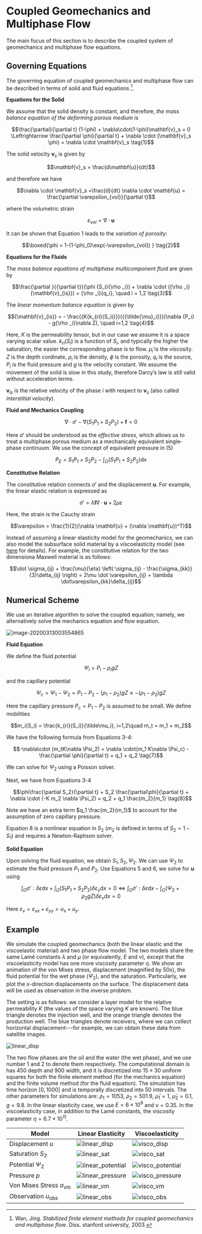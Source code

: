 # Coupled Geomechanics and Multiphase Flow

The main focus of this section is to describe the coupled system of geomechanics and multiphase flow equations. 



## Governing Equations

The governing equation of coupled geomechanics and multiphase flow can be described in terms of solid and fluid equations [^geomechanics].

[^geomechanics]: Wan, Jing. *Stabilized finite element methods for coupled geomechanics and multiphase flow*. Diss. stanford university, 2003. 

**Equations for the Solid**

We assume that the solid density is constant, and therefore, *the mass balance equation of the deforming porous medium* is

$$\frac{\partial}{\partial t} (1-\phi) + \nabla\cdot(1-\phi)\mathbf{v}_s = 0 \Leftrightarrow \frac{\partial \phi}{\partial t} + \nabla \cdot (\mathbf{v}_s \phi) = \nabla \cdot \mathbf{v}_s \tag{1}$$

The solid velocity $\mathbf{v}_s$ is given by  


$$\mathbf{v}_s = \frac{d\mathbf{u}}{dt}$$ 


and therefore we have 


$$\nabla \cdot \mathbf{v}_s =\frac{d}{dt} \nabla  \cdot \mathbf{u} = \frac{\partial \varepsilon_{vol}}{\partial t}$$


where the volumetric strain 


$$\varepsilon_{vol} = \nabla \cdot \mathbf{u}$$


It can be shown that Equation 1 leads to the *variation of porosity*:

$$\boxed{\phi = 1-(1-\phi_0)\exp(-\varepsilon_{vol}) } \tag{2}$$

**Equations for the Fluids**

The *mass balance equations of multiphase multicomponent fluid* are given by

$$\frac{\partial }{{\partial t}}(\phi {S_i}{\rho _i}) + \nabla  \cdot ({\rho _i}{\mathbf{v}_{is}}) = {\rho _i}{q_i}, \quad i = 1,2 \tag{3}$$

The *linear momentum balance equation* is given by 

$${\mathbf{v}_{is}} =  - \frac{{K{k_{ri}(S_i)}}}{{{\tilde{\mu}_i}}}(\nabla {P_i} - g{\rho _i}\nabla Z), \quad i=1,2 \tag{4}$$

Here, $K$ is the permeability tensor, but in our case we assume it is a space varying scalar value. $k_{ri}(S_i)$ is a function of $S_i$, and typically the higher the saturation, the easier the corresponding phase is to flow. $\tilde \mu_i$ is the viscosity. $Z$ is the depth cordinate, $\rho_i$ is the density, $\phi$ is the porosity, $q_i$ is the source, $P_i$ is the fluid pressure and $g$ is the velocity constant. We assume the movement of the solid is slow in this study, therefore Darcy’s law is still valid without acceleration terms.

$\mathbf{v}_{is}$ is the relative velocity of the phase $i$ with respect to $\mathbf{v}_s$ (also called *interstitial velocity*). 

**Fluid and Mechanics Coupling**

$$\nabla \cdot {\sigma}' - \nabla \left( S_1P_1 + S_2P_2 \right) + \mathbf{f} = 0\tag{5}$$

Here $\sigma'$ should be understood as the *effective stress*, which allows us to treat a multiphase porous medium as a mechanically equivalent single‐phase continuum. We use the concept of equivalent pressure in (5)

$$P_E = S_1P_1 + S_2P_2 - \int_\Omega (S_1P_1 + S_2P_2) \mathrm{d} x$$

**Constitutive Relation**

The constitutive relation connects $\sigma'$ and the displacement $\mathbf{u}$. For example, the linear elastic relation is expressed as 

$$\sigma' = \lambda \mathbf{I}\nabla \cdot \mathbf{u} + 2\mu \varepsilon \tag{6}$$

Here, the strain is the Cauchy strain

$$\varepsilon = \frac{1}{2}(\nabla \mathbf{u} + (\nabla \mathbf{u})^T)$$

Instead of assuming a linear elasticity model for the geomechanics, we can also model the subsurface solid material by a viscoelasticity model (see [here](https://kailaix.github.io/PoreFlow.jl/dev/viscoelasticity/) for details). For example, the constitutive relation for the two dimensiona Maxwell material is as follows:

$$\dot \sigma_{ij} + \frac{\mu}{\eta} \left( \sigma_{ij} - \frac{\sigma_{kk}}{3}\delta_{ij} \right) = 2\mu \dot \varepsilon_{ij} + \lambda \dot\varepsilon_{kk}\delta_{ij}$$

## Numerical Scheme

We use an iterative algorithm to solve the coupled equation; namely, we alternatively solve the mechanics equation and flow equation. 

![image-20200313003554865](./assets/visco/scheme.png)

**Fluid Equation**

We define the fluid potential 

$$\Psi_i = P_i - \rho_i gZ$$

and the capillary potential 

$$\Psi_c = \Psi_1 - \Psi_2 = P_1 -P_2 - (\rho_1-\rho_2)gZ \approx - (\rho_1-\rho_2)gZ$$

Here the capillary pressure $P_c = P_1-P_2$ is assumed to be small. We define mobilities 

$$m_i(S_i) = \frac{k_{ri}(S_i)}{\tilde\mu_i}, i=1,2\quad m_t = m_1 + m_2$$

We have the following formula from Equations 3-4:

$$-\nabla\cdot (m_tK\nabla \Psi_2) = \nabla \cdot(m_1 K\nabla \Psi_c) - \frac{\partial \phi}{\partial t} + q_1 + q_2 \tag{7}$$

We can solve for $\Psi_2$ using a Poisson solver. 

Next, we have from Equations 3-4

$$\phi\frac{\partial S_2}{\partial t} + S_2 \frac{\partial\phi}{\partial t} + \nabla \cdot (-K m_2 \nabla \Psi_2) = q_2 + q_1 \frac{m_2}{m_1} \tag{8}$$

Note we have an extra term $q_1 \frac{m_2}{m_1}$ to account for the assumption of zero capillary pressure. 

Equation 8 is a nonlinear equation in $S_2$ ($m_2$ is defined in terms of $S_2=1-S_1$) and requires a Newton-Raphson solver. 

**Solid Equation**

Upon solving the fluid equation, we obtain $S_1, S_2, \Psi_2$. We can use $\Psi_2$ to estimate the fluid pressure $P_1$ and $P_2$. Use Equations 5 and 6, we solve for $\mathbf{u}$ using

$$\int_\Omega \sigma' :\delta \varepsilon \mathrm{d} x + \int_\Omega (S_1P_1+S_2P_2)\delta \varepsilon_v \mathrm{d}x = 0 \Leftrightarrow \int_\Omega \sigma' :\delta \varepsilon \mathrm{d} x - \int_\Omega (\Psi_2 + \rho_2 gZ)\delta \varepsilon_v \mathrm{d}x = 0$$

Here $\varepsilon_v = \varepsilon_{xx} + \varepsilon_{yy} = u_x + u_y$. 

## Example

We simulate  the coupled geomechanics  (both the linear elastic and the viscoelastic material) and two phase flow model. The two models share the same Lamé constants $\lambda$ and $\mu$ (or equivalently, $E$ and $\nu$), except that the viscoelasticity model has one more viscosity parameter $\eta$. We show an animation of the von Mises stress, displacement (magnified by 50x), the fluid potential for the wet phase ($\Psi_2$), and the saturation. Particularly, we plot the $x$-direction displacements on the surface. The displacement data will be used as observation in the inverse problem. 

The setting is as follows: we consider a layer model for the relative permeability $K$ (the values of the space varying $K$ are known). The blue triangle denotes the injection well, and the orange triangle denotes the production well. The blue triangles denote receivers, where we can collect horizontal displacement---for example, we can obtain these data from satellite images. 

![linear_disp](./assets/twophaseflow/setting.png)

The two flow phases are the oil and the water (the wet phase), and we use number 1 and 2 to denote them respectively. The computational domain is has 450 depth and 900 width, and it is discretized into $15\times 30$ uniform squares for both the finite element method (for the mechanics equation) and the finite volume method (for the fluid equation). The simulation has time horizon $[0,1000]$ and is temporally discretized into 50 intervals. The other parameters for simulations are: $\rho_1=1053$, $\rho_2=501.9$, $\tilde\mu_1=1$, $\tilde\mu_2=0.1$, $g =9.8$. In the linear elasticity case, we use $E=6\times 10^9$ and $\nu=0.35$. In the viscoelasticity case, in addition to the Lamé constants, the viscosity parameter $\eta=6.7\times 10^{11}$. 

| Model                                   | Linear Elasticity                                            | Viscoelasticity                                              |
| --------------------------------------- | ------------------------------------------------------------ | ------------------------------------------------------------ |
| Displacement $u$                        | ![linear_disp](./assets/twophaseflow/linear_disp.gif) | ![visco_disp](./assets/twophaseflow/visco_disp.gif) |
| Saturation $S_2$                        | ![linear_sat](./assets/twophaseflow/linear_sat.gif) | ![visco_sat](./assets/twophaseflow/visco_sat.gif) |
| Potential $\Psi_2$                      | ![linear_potential](./assets/twophaseflow/linear_potential.gif) | ![visco_potential](./assets/twophaseflow/visco_potential.gif) |
| Pressure $p$                            | ![linear_pressure](./assets/twophaseflow/linear_pressure.gif) | ![visco_pressure](./assets/twophaseflow/visco_pressure.gif) |
| Von Mises Stress $\sigma_{\mathrm{vm}}$ | ![linear_vm](./assets/twophaseflow/linear_vm.gif) | ![visco_vm](./assets/twophaseflow/visco_vm.gif) |
| Observation $u_{\mathrm{obs}}$          | ![linear_obs](./assets/twophaseflow/linear_obs.png) | ![visco_obs](./assets/twophaseflow/visco_obs.png) |





